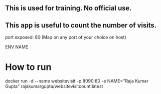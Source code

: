 ## This is used for training. No official use.
## This app is useful to count the number of visits.

port exposed: 80 (Map on any port of your choice on host)

ENV NAME <Give anme of your choice. Default NAME=World>

# How to run
docker run -d --name websitevisit -p 8090:80 -e NAME="Raja Kumar Gupta" rajakumargupta/websitevisitcount:latest
